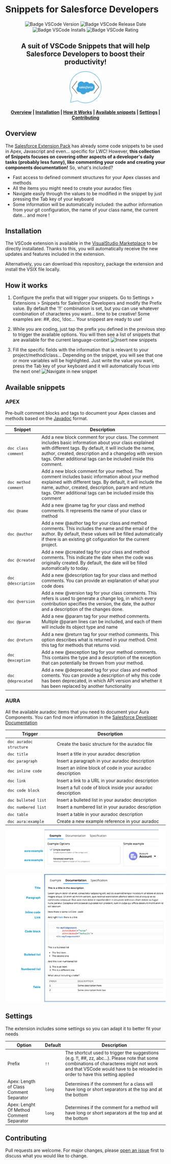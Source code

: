 <h1 align="left">Snippets for Salesforce Developers</h1>

<div align="center">
   <img align="center" alt="Badge VSCode Version" src="https://img.shields.io/visual-studio-marketplace/v/victorgz.snippets-for-salesforce-devs?style=flat-square">
   <img align="center" alt="Badge VSCode Release Date" src="https://img.shields.io/github/release-date/victorgz/vscode-snippets-for-salesforce?style=flat-square">
   <img align="center" alt="Badge VSCode Installs" src="https://img.shields.io/visual-studio-marketplace/i/victorgz.snippets-for-salesforce-devs?style=flat-square">
   <img align="center" alt="Badge VSCode Rating" src="https://img.shields.io/visual-studio-marketplace/r/victorgz.snippets-for-salesforce-devs?style=flat-square">

   <h2>A suit of VSCode Snippets that will help Salesforce Developers to boost their productivity!</h2>
   <img align="center" alt="Extension icon" src="./img/icon100.png" />

   <h4>
      <a href="#overview">Overview</a> |
      <a href="#installation">Installation</a> |
      <a href="#how-it-works">How it Works</a> |
      <a href="#available-snippets">Available snippets</a> |
      <a href="#settings">Settings</a> |
      <a href="#contributing">Contributing</a>
   </h4>
</div>


## Overview

The [Salesforce Extension Pack](https://marketplace.visualstudio.com/items?itemName=salesforce.salesforcedx-vscode) has already some code snippets to be used in Apex, Javascript and even... specific for LWC! However, **this collection of Snippets focuses on covering other aspects of a developer's daily tasks (probably less funny), like commenting your code and creating your components documentation!** So, what's included?

- Fast access to defined comment structures for your Apex classes and methods
- All the items you might need to create your auradoc files
- Navigate easily through the values to be modified in the snippet by just pressing the Tab key of your keyboard
- Some information will be automatically included: the author information from your git configuration, the name of your class name, the current date... and more !

## Installation

The VSCode extension is available in the [VisualStudio Marketplace](https://marketplace.visualstudio.com/items?itemName=victorgz.snippets-for-salesforce-devs) to be directly installated. Thanks to this, you will automatically receive the new updates and features included in the extension.

Alternatively, you can download this repository, package the extension and install the VSIX file locally.

## How it works

1. Configure the prefix that will trigger your snippets. Go to Settings > Extensions > Snippets for Salesforce Developers and modify the Prefix value. By default the '!!' combination is set, but you can use whatever combination of characteres you want... time to be creative! Some examples are: ##, doc, !doc... Your snippest are ready to use!

2. While you are coding, just tap the prefix you defined in the previous step to trigger the available options. You will then see a list of snippets that are available for the current language-context
   ![Insert new snippets](./img/howto_insert.gif)

2. Fill the specific fields with the information that is relevant to your project/method/class... Depending on the snippet, you will see that one or more variables will be highlighted. Just write the value you want, press the Tab key of your keyboard and it will automatically focus into the next one!
   ![Navigate in new snippet](./img/howto_navigation.gif)

## Available snippets

### APEX

Pre-built comment blocks and tags to document your Apex classes and methods based on the [Javadoc](https://www.oracle.com/technetwork/java/javase/documentation/index-137868.html) format.

| Snippet                                | Description                                                                         |
| -------------------------------------- | ----------------------------------------------------------------------------------- |
| `doc class comment`                    | Add a new block comment for your class. The comment includes basic information about your class explained with different tags. By default, it will include the name, author, created, description and a changelog with version tags. Other additional tags can be included inside this comment.
| `doc method comment`                   | Add a new block comment for your method. The comment includes basic information about your method explained with different tags. By default, it will include the name, author, created, description, param and return tags. Other additional tags can be included inside this comment |
| `doc @name`                            | Add a new @name tag for your class and method comments. It represents the name of your class or method |
| `doc @author`                          | Add a new @author tag for your class and method comments. This includes the name and the email of the author. By default, these values will be filled automatically if there is an existing git cofiguration for the current project. |
| `doc @created`                         | Add a new @created tag for your class and method comments. This indicate the date when the code was originally created. By default, the date will be filled automatically to today. |
| `doc @description`                     | Add a new @description tag for your class and method comments. You can provide an explanation of what your code does |
| `doc @version`                         | Add a new @version tag for your class comments. This refers is used to generate a change log, in which every contribution specifies the version, the date, the author and a description of the changes done. |
| `doc @param`                           | Add a new @param tag for your method comments. Multiple @param lines can be included, and each of them will include its object type and name |
| `doc @return`                          | Add a new @return tag for your method comments. This option describes what is returned in your method. Omit this tag for methods that returns void. |
| `doc @exception`                       | Add a new @exception tag for your method comments. This contains the type and a description of the exception that can potentially be thrown from your method. |
| `doc @deprecated`                      | Add a new @deprecated tag for your class and method coments. You can provide a description of why this code has been deprecated, in which API version and whether it has been replaced by another functionality |

### AURA

All the available auradoc items that you need to document your Aura Components. You can find more information in the [Salesforce Developer Documentation](https://developer.salesforce.com/docs/atlas.en-us.lightning.meta/lightning/docs_intro.htm)

| Trigger                  | Description                                                 |
| ------------------------ | ----------------------------------------------------------- |
| `doc auradoc structure`  | Create the basic structure for the auradoc file             |
| `doc title`              | Insert a title in your auradoc description                  |
| `doc paragraph`          | Insert a paragraph in your auradoc description              |
| `doc inline code`        | Insert an inline block of code in your auradoc description  |
| `doc link`               | Insert a link to a URL in your auradoc description          |
| `doc code block`         | Insert a full code of block inside your auradoc description |
| `doc bulleted list`      | Insert a bulleted list in your auradoc description          |
| `doc numbered list`      | Insert a numbered list in your auradoc description          |
| `doc table`              | Insert a table in your auradoc description                  |
| `doc aura:example`       | Create a new example reference in your auradoc              |

![auradoc Snippets - Examples](./img/aura_examples.png)

![auradoc Snippets - Documentation](./img/aura_documentation.png)

## Settings

The extension includes some settings so you can adapt it to better fit your needs

| Option                                     | Default | Description                                       |
| ------------------------------------------ | ------- | ------------------------------------------------- |
| Prefix                                     | `!!`    | The shortcut used to trigger the suggestions (e.g. !!, ##, zz, abc...). Please note that some combinations of characteres might not work and that VSCode would have to be reloaded in order to have this setting applied             |
| Apex: Length of Class Comment Separator    | `long`  | Determines if the comment for a class will have long or short separators at the top and at the bottom |
| Apex: Lenght Of Method Comment Separator   | `long`  | Determines if the comment for a method will have long or short separators at the top and at the bottom |

## Contributing

Pull requests are welcome. For major changes, please [open an issue](https://github.com/victorgz/vscode-snippets-for-salesforce/issues) first to discuss what you would like to change.
